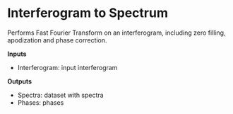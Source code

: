 Interferogram to Spectrum
=========================

Performs Fast Fourier Transform on an interferogram, including zero filling, apodization and phase correction.

**Inputs**

- Interferogram: input interferogram

**Outputs**

- Spectra: dataset with spectra
- Phases: phases

